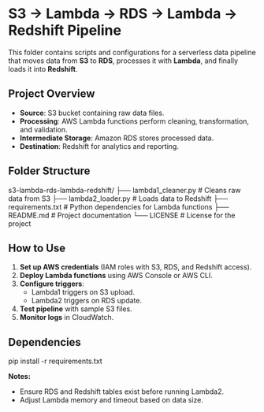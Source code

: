 # S3 → Lambda → RDS → Lambda → Redshift Pipeline
This folder contains scripts and configurations for a serverless data pipeline that moves data from **S3** to **RDS**, processes it with **Lambda**, and finally loads it into **Redshift**.

## Project Overview
- **Source**: S3 bucket containing raw data files.
- **Processing**: AWS Lambda functions perform cleaning, transformation, and validation.
- **Intermediate Storage**: Amazon RDS stores processed data.
- **Destination**: Redshift for analytics and reporting.

## Folder Structure
s3-lambda-rds-lambda-redshift/
├── lambda1_cleaner.py # Cleans raw data from S3
├── lambda2_loader.py # Loads data to Redshift
├── requirements.txt # Python dependencies for Lambda functions
├── README.md # Project documentation
└── LICENSE # License for the project

## How to Use
1. **Set up AWS credentials** (IAM roles with S3, RDS, and Redshift access).
2. **Deploy Lambda functions** using AWS Console or AWS CLI.
3. **Configure triggers**:
   - Lambda1 triggers on S3 upload.
   - Lambda2 triggers on RDS update.
4. **Test pipeline** with sample S3 files.
5. **Monitor logs** in CloudWatch.

## Dependencies
pip install -r requirements.txt

**Notes:**
- Ensure RDS and Redshift tables exist before running Lambda2.
- Adjust Lambda memory and timeout based on data size.
